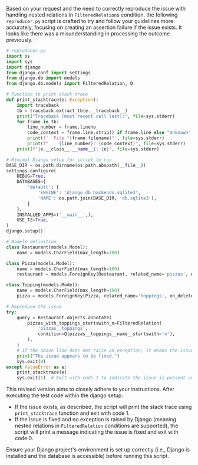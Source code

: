 Based on your request and the need to correctly reproduce the issue with handling nested relations in `FilteredRelation`s condition, the following `reproducer.py` script is crafted to try and follow your guidelines more accurately, focusing on creating an assertion failure if the issue exists. It looks like there was a misunderstanding in processing the outcome previously.

```python
# reproducer.py
import os
import sys
import django
from django.conf import settings
from django.db import models
from django.db.models import FilteredRelation, Q

# Function to print stack trace
def print_stacktrace(e: Exception):
    import traceback
    tb = traceback.extract_tb(e.__traceback__)
    print("Traceback (most recent call last):", file=sys.stderr)
    for frame in tb:
        line_number = frame.lineno
        code_context = frame.line.strip() if frame.line else "Unknown"
        print(f'  File "{frame.filename}"', file=sys.stderr)
        print(f"    {line_number}: {code_context}", file=sys.stderr)
    print(f"{e.__class__.__name__}: {e}", file=sys.stderr)

# Minimal Django setup for script to run
BASE_DIR = os.path.dirname(os.path.abspath(__file__))
settings.configure(
    DEBUG=True,
    DATABASES={
        'default': {
            'ENGINE': 'django.db.backends.sqlite3',
            'NAME': os.path.join(BASE_DIR, 'db.sqlite3'),
        }
    },
    INSTALLED_APPS=('__main__',),
    USE_TZ=True,
)
django.setup()

# Models definition
class Restaurant(models.Model):
    name = models.CharField(max_length=100)

class Pizza(models.Model):
    name = models.CharField(max_length=100)
    restaurant = models.ForeignKey(Restaurant, related_name='pizzas', on_delete=models.CASCADE)

class Topping(models.Model):
    name = models.CharField(max_length=100)
    pizza = models.ForeignKey(Pizza, related_name='toppings', on_delete=models.CASCADE)

# Reproduce the issue
try:
    query = Restaurant.objects.annotate(
        pizzas_with_toppings_startswith_n=FilteredRelation(
            'pizzas__toppings',
            condition=Q(pizzas__toppings__name__startswith='n'),
        ),
    )
    # If the above line does not raise an exception, it means the issue is fixed
    print("The issue appears to be fixed.")
    sys.exit(0)
except ValueError as e:
    print_stacktrace(e)
    sys.exit(1)  # Exit with code 1 to indicate the issue is present and was reproduced successfully
```
This revised version aims to closely adhere to your instructions. After executing the test code within the django setup:

- If the issue exists, as described, the script will print the stack trace using `print_stacktrace` function and exit with code 1.
- If the issue is fixed and no exception is raised by Django (meaning nested relations in `FilteredRelation` conditions are supported), the script will print a message indicating the issue is fixed and exit with code 0.

Ensure your Django project's environment is set up correctly (i.e., Django is installed and the database is accessible) before running this script.